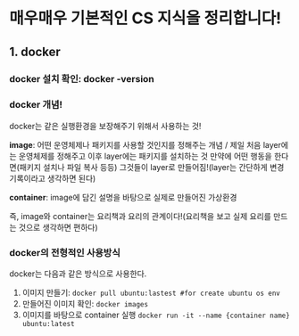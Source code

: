 # 매우매우 기본적인 CS 지식을 정리합니다!

## 1. docker

### docker 설치 확인: docker -version

### docker 개념!

docker는 같은 실행환경을 보장해주기 위해서 사용하는 것!

**image**: 어떤 운영체제나 패키지를 사용할 것인지를 정해주는 개념 / 제일 처음 layer에는 운영체제를 정해주고 이후 layer에는 패키지를 설치하는 것
           만약에 어떤 행동을 한다면(패키지 설치나 파일 복사 등등) 그것들이 layer로 만들어짐!(layer는 간단하게 변경기록이라고 생각하면 된다) 

**container**: image에 담긴 설명을 바탕으로 실제로 만들어진 가상환경

즉, image와 container는 요리책과 요리의 관계이다!(요리책을 보고 실제 요리를 만드는 것으로 생각하면 편하다)

### docker의 전형적인 사용방식

docker는 다음과 같은 방식으로 사용한다.

1. 이미지 만들기: ```docker pull ubuntu:lastest #for create ubuntu os env```
2. 만들어진 이미지 확인: ```docker images```
3. 이미지를 바탕으로 container 실행 ```docker run -it --name {container name} ubuntu:latest```
